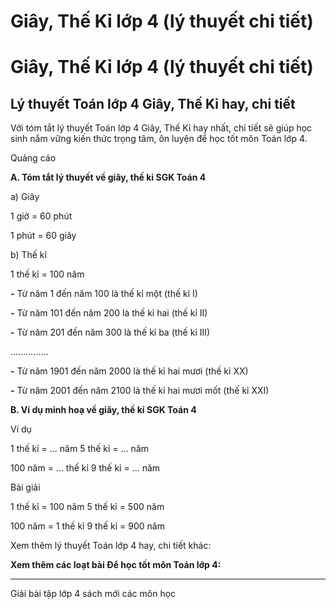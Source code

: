 # Giây, Thế Kỉ lớp 4 (lý thuyết chi tiết)

# Giây, Thế Kỉ lớp 4 (lý thuyết chi tiết)

## Lý thuyết Toán lớp 4 Giây, Thế Kỉ hay, chi tiết

Với tóm tắt lý thuyết Toán lớp 4 Giây, Thế Kỉ hay nhất, chi tiết sẽ giúp học sinh nắm vững kiến thức trọng tâm, ôn luyện để học tốt môn Toán lớp 4.

Quảng cáo

**A. Tóm tắt lý thuyết về giây, thế kỉ SGK Toán 4**

a) Giây

1 giờ = 60 phút

1 phút = 60 giây

b) Thế kỉ 

1 thế kỉ = 100 năm

**-** Từ năm 1 đến năm 100 là thế kỉ một (thế kỉ I)

**-** Từ năm 101 đến năm 200 là thế kỉ hai (thế kỉ II)

**-** Từ năm 201 đến năm 300 là thế kỉ ba (thế kỉ III)

...............

**-** Từ năm 1901 đến năm 2000 là thế kỉ hai mươi (thế kỉ XX)

**-** Từ năm 2001 đến năm 2100 là thế kỉ hai mươi mốt (thế kỉ XXI)

**B. Ví dụ minh hoạ về giây, thế kỉ SGK Toán 4**

Ví dụ 

1 thế kỉ = ... năm 5 thế kỉ = ... năm 

100 năm = ... thế kỉ 9 thế kỉ = ... năm 

Bài giải

1 thế kỉ = 100 năm 5 thế kỉ = 500 năm 

100 năm = 1 thế kỉ 9 thế kỉ = 900 năm

Xem thêm lý thuyết Toán lớp 4 hay, chi tiết khác:

**Xem thêm các loạt bài Để học tốt môn Toán lớp 4:**

* * *

Giải bài tập lớp 4 sách mới các môn học
